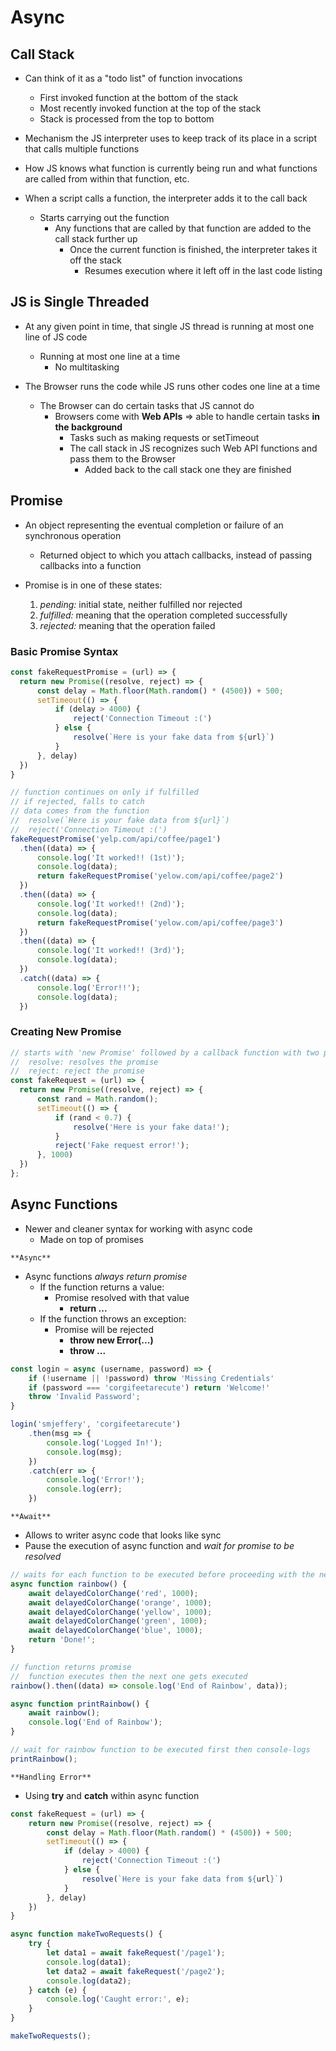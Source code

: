 # Async

## Call Stack

* Can think of it as a "todo list" of function invocations
  * First invoked function at the bottom of the stack
  * Most recently invoked function at the top of the stack
  * Stack is processed from the top to bottom

* Mechanism the JS interpreter uses to keep track of its place in a script that calls multiple functions

* How JS knows what function is currently being run and what functions are called from within that function, etc.

* When a script calls a function, the interpreter adds it to the call back
  * Starts carrying out the function
    * Any functions that are called by that function are added to the call stack further up
      * Once the current function is finished, the interpreter takes it off the stack
        * Resumes execution where it left off in the last code listing

## JS is Single Threaded

* At any given point in time, that single JS thread is running at most one line of JS code
  * Running at most one line at a time
    * No multitasking

* The Browser runs the code while JS runs other codes one line at a time
  * The Browser can do certain tasks that JS cannot do
    * Browsers come with **Web APIs** => able to handle certain tasks **in the background**
      * Tasks such as making requests or setTimeout
      * The call stack in JS recognizes such Web API functions and pass them to the Browser
        * Added back to the call stack one they are finished

## Promise

* An object representing the eventual completion or failure of an synchronous operation
  * Returned object to which you attach callbacks, instead of passing callbacks into a function 
  
* Promise is in one of these states:
  1. *pending:* initial state, neither fulfilled nor rejected
  2. *fulfilled:* meaning that the operation completed successfully
  3. *rejected:* meaning that the operation failed

### Basic Promise Syntax
  ```js
  const fakeRequestPromise = (url) => {
    return new Promise((resolve, reject) => {
        const delay = Math.floor(Math.random() * (4500)) + 500;
        setTimeout(() => {
            if (delay > 4000) {
                reject('Connection Timeout :(')
            } else {
                resolve(`Here is your fake data from ${url}`)
            }
        }, delay)
    })
  }

  // function continues on only if fulfilled
  // if rejected, falls to catch
  // data comes from the function
  //  resolve(`Here is your fake data from ${url}`)
  //  reject('Connection Timeout :(')
  fakeRequestPromise('yelp.com/api/coffee/page1')
    .then((data) => {
        console.log('It worked!! (1st)');
        console.log(data);
        return fakeRequestPromise('yelow.com/api/coffee/page2')
    })
    .then((data) => {
        console.log('It worked!! (2nd)');
        console.log(data);
        return fakeRequestPromise('yelow.com/api/coffee/page3')
    })
    .then((data) => {
        console.log('It worked!! (3rd)');
        console.log(data);
    })
    .catch((data) => {
        console.log('Error!!');
        console.log(data);
    })
  ```

  ### Creating New Promise
  ```js
  // starts with 'new Promise' followed by a callback function with two parameters
  //  resolve: resolves the promise
  //  reject: reject the promise
  const fakeRequest = (url) => {
    return new Promise((resolve, reject) => {
        const rand = Math.random();
        setTimeout(() => {
            if (rand < 0.7) {
                resolve('Here is your fake data!');
            }
            reject('Fake request error!');
        }, 1000)
    })
  };
  ```

## Async Functions
* Newer and cleaner syntax for working with async code
  * Made on top of promises

`**Async**`
* Async functions *always return promise*
  * If the function returns a value:
    * Promise resolved with that value
      * **return ...**
  * If the function throws an exception:
    * Promise will be rejected
      * **throw new Error(...)**
      * **throw ...**

```js
const login = async (username, password) => {
    if (!username || !password) throw 'Missing Credentials'
    if (password === 'corgifeetarecute') return 'Welcome!'
    throw 'Invalid Password';
}

login('smjeffery', 'corgifeetarecute')
    .then(msg => {
        console.log('Logged In!');
        console.log(msg);
    })
    .catch(err => {
        console.log('Error!');
        console.log(err);
    })
```
    
`**Await**`
* Allows to writer async code that looks like sync
* Pause the execution of async function and *wait for promise to be resolved*

```js
// waits for each function to be executed before proceeding with the next one
async function rainbow() {
    await delayedColorChange('red', 1000);
    await delayedColorChange('orange', 1000);
    await delayedColorChange('yellow', 1000);
    await delayedColorChange('green', 1000);
    await delayedColorChange('blue', 1000);
    return 'Done!';
}

// function returns promise
//  function executes then the next one gets executed
rainbow().then((data) => console.log('End of Rainbow', data));

async function printRainbow() {
    await rainbow();
    console.log('End of Rainbow');
}

// wait for rainbow function to be executed first then console-logs
printRainbow();
```

`**Handling Error**`
* Using **try** and **catch** within async function

```js
const fakeRequest = (url) => {
    return new Promise((resolve, reject) => {
        const delay = Math.floor(Math.random() * (4500)) + 500;
        setTimeout(() => {
            if (delay > 4000) {
                reject('Connection Timeout :(')
            } else {
                resolve(`Here is your fake data from ${url}`)
            }
        }, delay)
    })
}

async function makeTwoRequests() {
    try {
        let data1 = await fakeRequest('/page1');
        console.log(data1);
        let data2 = await fakeRequest('/page2');
        console.log(data2);
    } catch (e) {
        console.log('Caught error:', e);
    }
}

makeTwoRequests();
```